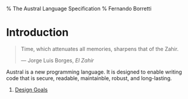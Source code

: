 % The Austral Language Specification
% Fernando Borretti

# Introduction

>Time, which attenuates all memories, sharpens that of the Zahir.
>
>— Jorge Luis Borges, _El Zahir_

Austral is a new programming language. It is designed to enable writing code
that is secure, readable, maintainble, robust, and long-lasting.

1. [Design Goals](/spec/goals)

